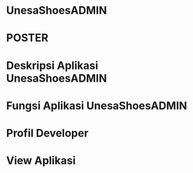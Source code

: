 # UnesaShoesADMIN

# POSTER

# Deskripsi Aplikasi UnesaShoesADMIN

# Fungsi Aplikasi UnesaShoesADMIN

# Profil Developer

# View Aplikasi



